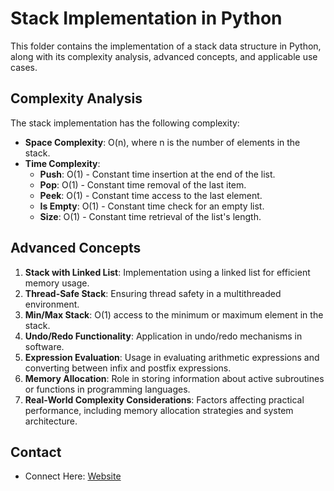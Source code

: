 # Stack Implementation in Python

This folder contains the implementation of a stack data structure in Python, along with its complexity analysis, advanced concepts, and applicable use cases.

## Complexity Analysis

The stack implementation has the following complexity:

- **Space Complexity**: O(n), where n is the number of elements in the stack.
- **Time Complexity**:
  - **Push**: O(1) - Constant time insertion at the end of the list.
  - **Pop**: O(1) - Constant time removal of the last item.
  - **Peek**: O(1) - Constant time access to the last element.
  - **Is Empty**: O(1) - Constant time check for an empty list.
  - **Size**: O(1) - Constant time retrieval of the list's length.

## Advanced Concepts

1. **Stack with Linked List**: Implementation using a linked list for efficient memory usage.
2. **Thread-Safe Stack**: Ensuring thread safety in a multithreaded environment.
3. **Min/Max Stack**: O(1) access to the minimum or maximum element in the stack.
4. **Undo/Redo Functionality**: Application in undo/redo mechanisms in software.
5. **Expression Evaluation**: Usage in evaluating arithmetic expressions and converting between infix and postfix expressions.
6. **Memory Allocation**: Role in storing information about active subroutines or functions in programming languages.
7. **Real-World Complexity Considerations**: Factors affecting practical performance, including memory allocation strategies and system architecture.


## Contact

- Connect Here: [Website](ishwarjangid.com)
